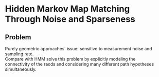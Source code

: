 # Hidden Markov Map Matching Through Noise and Sparseness


## Problem

Purely geometric approaches' issue: sensitive to measurement noise and sampling rate.  
Compare with HMM solve this problem by explicitly modeling the connectivity of the raods and considering many different path hypotheses simultaneously.





